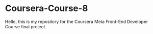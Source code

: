 # Coursera-Course-8

Hello, this is my repository for the Coursera Meta Front-End Developer Course final project.
